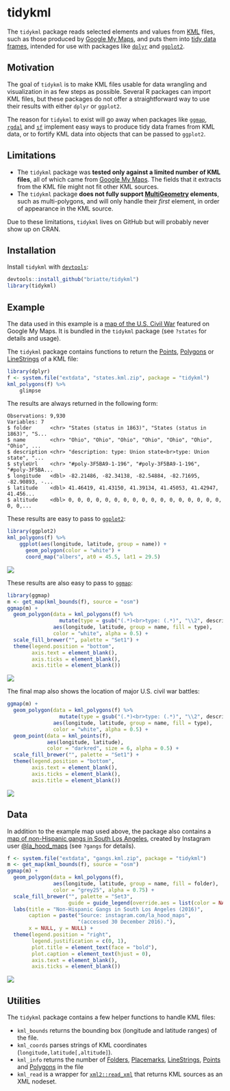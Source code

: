 # tidykml

The `tidykml` package reads selected elements and values from [KML][kml]
files, such as those produced by [Google My Maps][google-my-maps], and puts
them into [tidy data frames][cran-tibble], intended for use with packages like [`dplyr`][cran-dplyr] and
[`ggplot2`][cran-ggplot2].

## Motivation

The goal of `tidykml` is to make KML files usable for data wrangling and
visualization in as few steps as possible. Several R packages can import KML
files, but these packages do not offer a straightforward way to use their
results with either `dplyr` or `ggplot2`.

The reason for `tidykml` to exist will go away when packages like
[`ggmap`][cran-ggmap], [`rgdal`][cran-rgdal] and [`sf`][cran-sf] implement easy
ways to produce tidy data frames from KML data, or to fortify KML data into
objects that can be passed to `ggplot2`.

## Limitations

- The `tidykml` package was __tested only against a limited number of KML files__, all of which came from [Google My Maps][google-my-maps]. The fields that it extracts from the KML file might not fit other KML sources.
- The `tidykml` package __does not fully support [MultiGeometry][kml-multigeom] elements__, such as multi-polygons, and will only handle their _first_ element, in order of appearance in the KML source.

Due to these limitations, `tidykml` lives on GitHub but will probably never show up on CRAN.

## Installation

Install `tidykml` with [`devtools`][cran-devtools]:

```R
devtools::install_github("briatte/tidykml")
library(tidykml)
```

## Example

The data used in this example is a [map of the U.S. Civil War][map-states] featured on Google My Maps. It is bundled in the `tidykml` package (see `?states` for details and usage).

The `tidykml` package contains functions to return the [Points][kml-points],
[Polygons][kml-polygons] or [LineStrings][kml-lines] of a KML file:

```R
library(dplyr)
f <- system.file("extdata", "states.kml.zip", package = "tidykml")
kml_polygons(f) %>%
    glimpse
```

The results are always returned in the following form:

```
Observations: 9,930
Variables: 7
$ folder      <chr> "States (status in 1863)", "States (status in 1863)", "S...
$ name        <chr> "Ohio", "Ohio", "Ohio", "Ohio", "Ohio", "Ohio", "Ohio", ...
$ description <chr> "description: type: Union state<br>type: Union state", "...
$ styleUrl    <chr> "#poly-3F5BA9-1-196", "#poly-3F5BA9-1-196", "#poly-3F5BA...
$ longitude   <dbl> -82.21486, -82.34138, -82.54884, -82.71695, -82.90893, -...
$ latitude    <dbl> 41.46419, 41.43150, 41.39134, 41.45053, 41.42947, 41.456...
$ altitude    <dbl> 0, 0, 0, 0, 0, 0, 0, 0, 0, 0, 0, 0, 0, 0, 0, 0, 0, 0, 0,...
```

These results are easy to pass to [`ggplot2`][cran-ggplot2]:

```R
library(ggplot2)
kml_polygons(f) %>%
    ggplot(aes(longitude, latitude, group = name)) +
      geom_polygon(color = "white") +
      coord_map("albers", at0 = 45.5, lat1 = 29.5)
```

![](http://i.imgur.com/d9lyU6r.png)

These results are also easy to pass to [`ggmap`][cran-ggmap]:

```R
library(ggmap)
m <- get_map(kml_bounds(f), source = "osm")
ggmap(m) +
  geom_polygon(data = kml_polygons(f) %>%
                 mutate(type = gsub("(.*)<br>type: (.*)", "\\2", description)),
               aes(longitude, latitude, group = name, fill = type),
               color = "white", alpha = 0.5) +
  scale_fill_brewer("", palette = "Set1") +
  theme(legend.position = "bottom",
        axis.text = element_blank(),
        axis.ticks = element_blank(),
        axis.title = element_blank())
```

![](http://i.imgur.com/3Xgox6x.jpg)

The final map also shows the location of major U.S. civil war battles:

```R
ggmap(m) +
  geom_polygon(data = kml_polygons(f) %>%
                 mutate(type = gsub("(.*)<br>type: (.*)", "\\2", description)),
               aes(longitude, latitude, group = name, fill = type),
               color = "white", alpha = 0.5) +
  geom_point(data = kml_points(f),
             aes(longitude, latitude),
             color = "darkred", size = 6, alpha = 0.5) +
  scale_fill_brewer("", palette = "Set1") +
  theme(legend.position = "bottom",
        axis.text = element_blank(),
        axis.ticks = element_blank(),
        axis.title = element_blank())
```

![](http://i.imgur.com/hNSfpdi.jpg)

## Data

In addition to the example map used above, the package also contains a [map of non-Hispanic gangs in South Los Angeles][map-gangs], created by Instagram user [@la\_hood\_maps][map-gangs-source] (see `?gangs` for details).

```R
f <- system.file("extdata", "gangs.kml.zip", package = "tidykml")
m <- get_map(kml_bounds(f), source = "osm")
ggmap(m) +
  geom_polygon(data = kml_polygons(f),
               aes(longitude, latitude, group = name, fill = folder),
               color = "grey25", alpha = 0.75) +
  scale_fill_brewer("", palette = "Set3",
                    guide = guide_legend(override.aes = list(color = NA))) +
  labs(title = "Non-Hispanic Gangs in South Los Angeles (2016)",
       caption = paste("Source: instagram.com/la_hood_maps",
                       "(accessed 30 December 2016)."),
       x = NULL, y = NULL) +
  theme(legend.position = "right",
        legend.justification = c(0, 1),
        plot.title = element_text(face = "bold"),
        plot.caption = element_text(hjust = 0),
        axis.text = element_blank(),
        axis.ticks = element_blank())
```

![](http://i.imgur.com/UIUJCVz.png)

## Utilities

The `tidykml` package contains a few helper functions to handle KML files:

- `kml_bounds` returns the bounding box (longitude and latitude ranges) of the file.
- `kml_coords` parses strings of KML coordinates (`longitude,latitude[,altitude]`).
- `kml_info` returns the number of [Folders][kml-folders], [Placemarks][kml-placemarks], [LineStrings][kml-lines], [Points][kml-points] and [Polygons][kml-polygons] in the file
- `kml_read` is a wrapper for [`xml2::read_xml`][read_xml] that returns KML sources as an XML nodeset.

[cran-dplyr]: https://cran.r-project.org/package=dplyr "Package 'dplyr' (CRAN)"
[cran-devtools]: https://cran.r-project.org/package=devtools "Package 'devtools' (CRAN)"
[cran-ggmap]: https://cran.r-project.org/package=ggmap "Package 'ggmap' (CRAN)"
[cran-ggplot2]: https://cran.r-project.org/package=ggplot2 "Package 'ggplot2' (CRAN)"
[cran-rgdal]: https://cran.r-project.org/package=rgdal "Package 'rgdal' (CRAN)"
[cran-sf]: https://cran.r-project.org/package=sf "Package 'sf' (CRAN)"
[cran-tibble]: https://cran.r-project.org/package=tibble "Package 'tibble' (CRAN)"
[kml]: https://developers.google.com/kml/documentation/kmlreference "KML Reference (Google Developers)"
[kml-folders]: https://developers.google.com/kml/documentation/kmlreference#folder "KML Reference: <Folder> (Google Developers)"
[kml-lines]: https://developers.google.com/kml/documentation/kmlreference#linestring "KML Reference: <LineString> (Google Developers)"
[kml-multigeom]: https://developers.google.com/kml/documentation/kmlreference#multigeometry "KML Reference: <MultiGeometry> (Google Developers)"
[kml-placemarks]: https://developers.google.com/kml/documentation/kmlreference#placemark "KML Reference: <Placemark> (Google Developers)"
[kml-points]: https://developers.google.com/kml/documentation/kmlreference#point "KML Reference: <Point> (Google Developers)"
[kml-polygons]: https://developers.google.com/kml/documentation/kmlreference#polygon "KML Reference: <Polygon> (Google Developers)"
[google-my-maps]: https://en.wikipedia.org/wiki/Google_My_Maps "Google My Maps (Wikipedia)"
[map-gangs-source]: https://www.instagram.com/la_hood_maps/ "La Hood Maps (Instagram)"
[map-gangs]: https://goo.gl/7Ar1Aa "Gangs of Los Angeles (2016) (Google My Maps)"
[map-states]: https://goo.gl/rezvty "US Civil War (Google My Maps)"
[read_xml]: https://www.rdocumentation.org/packages/xml2/versions/1.0.0/topics/read_xml "xml2::read_xml (RDocumentation)"
